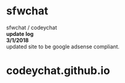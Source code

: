 # sfwchat
sfwchat / codeychat <br>
**update log** <br>
__3/1/2018__ <br>
updated site to be google adsense compliant.
# codeychat.github.io
